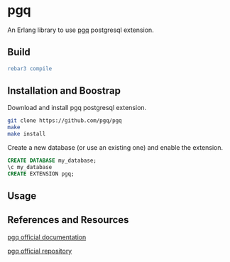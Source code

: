 # pgq

An Erlang library to use [pgq](https://pgq.github.io/extension/pgq)
postgresql extension.

## Build

```erlang
rebar3 compile
```

## Installation and Boostrap

Download and install pgq postgresql extension.

```sh
git clone https://github.com/pgq/pgq
make 
make install
```

Create a new database (or use an existing one) and enable the
extension.

```sql
CREATE DATABASE my_database;
\c my_database
CREATE EXTENSION pgq;
```

## Usage

## References and Resources

[pgq official documentation](https://pgq.github.io/extension/pgq)

[pgq official repository](https://github.com/pgq/pgq)
